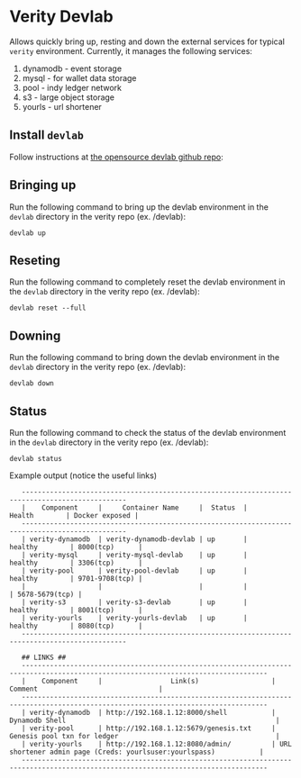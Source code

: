 # Verity Devlab

Allows quickly bring up, resting and down the external services for typical `verity` environment. Currently, it manages the following services:
1. dynamodb - event storage
2. mysql - for wallet data storage
2. pool - indy ledger network
2. s3 - large object storage
2. yourls - url shortener

## Install `devlab`
Follow instructions at [the opensource devlab github repo](https://github.com/evernym/devlab):

## Bringing up
Run the following command to bring up the devlab environment in the `devlab` directory in the verity repo (ex. <verity-repo>/devlab):

```devlab up```

## Reseting
Run the following command to completely reset the devlab environment in the `devlab` directory in the verity repo (ex. <verity-repo>/devlab):

```devlab reset --full```

## Downing
Run the following command to bring down the devlab environment in the `devlab` directory in the verity repo (ex. <verity-repo>/devlab):

```devlab down```

## Status
Run the following command to check the status of the devlab environment in the `devlab` directory in the verity repo (ex. <verity-repo>/devlab):

```devlab status```

Example output (notice the useful links)
```## COMPONENT STATUS ##
   ------------------------------------------------------------------------------------------------
   |    Component     |     Container Name     |  Status  |        Health        | Docker exposed |
   ------------------------------------------------------------------------------------------------
   | verity-dynamodb  | verity-dynamodb-devlab | up       |       healthy        | 8000(tcp)      |
   | verity-mysql     | verity-mysql-devlab    | up       |       healthy        | 3306(tcp)      |
   | verity-pool      | verity-pool-devlab     | up       |       healthy        | 9701-9708(tcp) |
   |                  |                        |          |                      | 5678-5679(tcp) |
   | verity-s3        | verity-s3-devlab       | up       |       healthy        | 8001(tcp)      |
   | verity-yourls    | verity-yourls-devlab   | up       |       healthy        | 8080(tcp)      |
   ------------------------------------------------------------------------------------------------
   
   ## LINKS ##
   -----------------------------------------------------------------------------------------------------------------------------------
   |    Component     |                 Link(s)                  |                              Comment                              |
   -----------------------------------------------------------------------------------------------------------------------------------
   | verity-dynamodb  | http://192.168.1.12:8000/shell           | Dynamodb Shell                                                    |
   | verity-pool      | http://192.168.1.12:5679/genesis.txt     | Genesis pool txn for ledger                                       |
   | verity-yourls    | http://192.168.1.12:8080/admin/          | URL shortener admin page (Creds: yourlsuser:yourlspass)           |
   -----------------------------------------------------------------------------------------------------------------------------------
```
